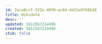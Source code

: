 ```yaml
---
id: 2aca8ccf-332a-40f0-ac84-4d15a9768b28
title: Wikidata
desc: ''
updated: 1611567214496
created: 1611567214496
stub: false
---
```


